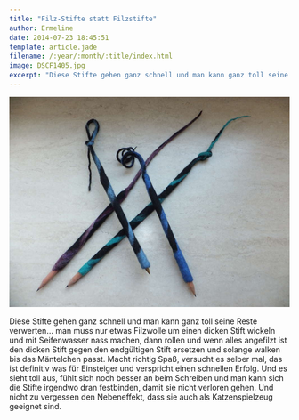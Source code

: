 ```yaml
---
title: "Filz-Stifte statt Filzstifte"
author: Ermeline
date: 2014-07-23 18:45:51
template: article.jade
filename: /:year/:month/:title/index.html
image: DSCF1405.jpg
excerpt: "Diese Stifte gehen ganz schnell und man kann ganz toll seine Reste verwerten..."
---
```


![DSCF1405](DSCF1405.jpg)

Diese Stifte gehen ganz schnell und man kann ganz toll seine Reste
verwerten... man muss nur etwas Filzwolle um einen dicken Stift wickeln
und mit Seifenwasser nass machen, dann rollen und wenn alles angefilzt
ist den dicken Stift gegen den endgültigen Stift ersetzen und solange
walken bis das Mäntelchen passt. Macht richtig Spaß, versucht es selber
mal, das ist definitiv was für Einsteiger und verspricht einen schnellen
Erfolg. Und es sieht toll aus, fühlt sich noch besser an beim Schreiben
und man kann sich die Stifte irgendwo dran festbinden, damit sie nicht
verloren gehen. Und nicht zu vergessen den Nebeneffekt, dass sie auch
als Katzenspielzeug geeignet sind.
